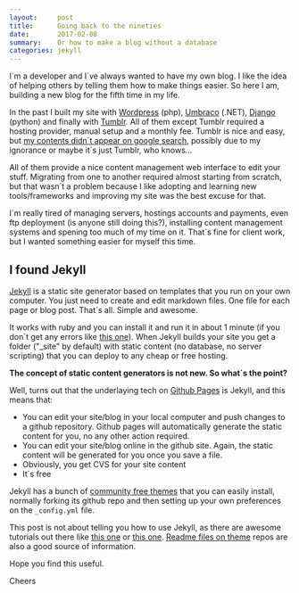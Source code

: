```yaml
---
layout:     post
title:      Going back to the nineties
date:       2017-02-08
summary:    Or how to make a blog without a database
categories: jekyll
---
```

I´m a developer and I´ve always wanted to have my own blog. I like the idea of helping others by telling them how to make things easier. So here I am, building a new blog for the fifth time in my life. 

In the past I built my site with [Wordpress](https://wordpress.com/) (php), [Umbraco](https://umbraco.com/) (.NET), [Django](https://www.djangoproject.com/) (python) and finally with [Tumblr](https://www.tumblr.com).
All of them except Tumblr required a hosting provider, manual setup and a monthly fee. Tumblr is nice and easy, but [my contents didn´t appear on google search](https://www.distilled.net/blog/seo/seo-for-tumblr-blogs/), possibly due to my ignorance or maybe it´s just Tumblr, who knows...

All of them provide a nice content management web interface to edit your stuff. Migrating from one to another required almost starting from scratch, but that wasn´t a problem because I like adopting and learning new tools/frameworks and improving my site was the best excuse for that.

I´m really tired of managing servers, hostings accounts and payments, even ftp deployment (is anyone still doing this?), installing content management systems and spening too much of my time on it. That´s fine for client work, but I wanted something easier for myself this time. 

## I found Jekyll

[Jekyll](https://jekyllrb.com/) is a static site generator based on templates that you run on your own computer. You just need to create and edit markdown files. One file for each page or blog post. That´s all. Simple and awesome.

It works with ruby and you can install it and run it in about 1 minute (if you don´t get any errors like [this one](https://jekyllrb.com/docs/troubleshooting/#jekyll-amp-mac-os-x-1011)). When Jekyll builds your site you get a folder ("_site" by default) with static content (no database, no server scripting) that you can deploy to any cheap or free hosting. 

**The concept of static content generators is not new. So what´s the point?**

Well, turns out that the underlaying tech on [Github Pages](https://pages.github.com/) is Jekyll, and this means that:

- You can edit your site/blog in your local computer and push changes to a github repository. Github pages will automatically generate the static content for you, no any other action required.
- You can edit your site/blog online in the github site. Again, the static content will be generated for you once you save a file.
- Obviously, you get CVS for your site content 
- It´s free

Jekyll has a bunch of [community free themes](https://github.com/jekyll/jekyll/wiki/Themes) that you can easily install, normally forking its github repo and then setting up your own preferences on the `_config.yml` file.

This post is not about telling you how to use Jekyll, as there are awesome tutorials out there like [this one](https://jekyllrb.com/docs/quickstart/) or [this one](http://jmcglone.com/guides/github-pages/). [Readme files on theme](https://github.com/johnotander/pixyll) repos are also a good source of information.

Hope you find this useful.

Cheers
